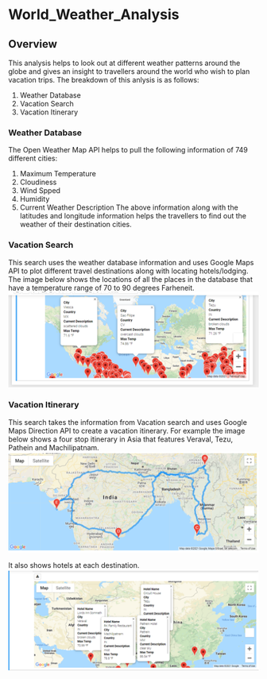 # World_Weather_Analysis

## Overview

This analysis helps to look out at different weather patterns around the globe and gives an insight to travellers around the world who wish to plan vacation trips.
The breakdown of this anlysis is as follows:
1. Weather Database
2. Vacation Search
3. Vacation Itinerary

### Weather Database

The Open Weather Map API helps to pull the following information of 749 different cities:
1. Maximum Temperature
2. Cloudiness
3. Wind Spped
4. Humidity
5. Current Weather Description
The above information along with the latitudes and longitude information helps the travellers to find out the weather of their destination cities.

### Vacation Search

This search uses the weather database information and uses Google Maps API to plot different travel destinations along with locating hotels/lodging.
The image below shows the locations of all the places in the database that have a temperature range of 70 to 90 degrees Farheneit.
![Image](https://github.com/Vaishali715/World_Weather_Analysis/blob/main/Vacation_Search/WeatherPy_vacation_map.png)


### Vacation Itinerary

This search takes the information from Vacation search and uses Google Maps Direction API to create a vacation itinerary. For example the image below shows a four stop itinerary in Asia that features Veraval, Tezu, Pathein and Machilipatnam.
![Image](https://github.com/Vaishali715/World_Weather_Analysis/blob/main/Vacation_Itinerary/WeatherPy_travel_map.png)

It also shows hotels at each destination.
![Image](https://github.com/Vaishali715/World_Weather_Analysis/blob/main/Vacation_Itinerary/WeatherPy_travel_map_markers.png)